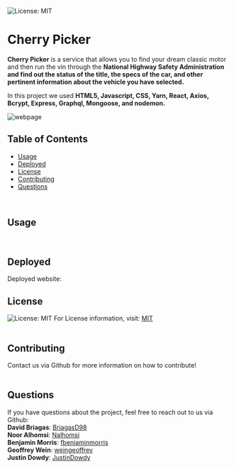 ![License: MIT](https://img.shields.io/badge/License-MIT-yellow.svg) <br/>
# Cherry Picker

**Cherry Picker** is a service that allows you to find your dream classic motor and then run the vin through the **National Highway Safety Administration and find out the status of the title, the specs of the car, and other pertinent information about the vehicle you have selected.** 

In this project we used **HTML5, Javascript, CSS, Yarn, React, Axios, Bcrypt, Express, Graphql, Mongoose, and nodemon.**

![webpage](https://user-images.githubusercontent.com/80538653/136689188-08ecc6ee-d0a0-4ba7-99be-10c4a02dce78.jpg)

## Table of Contents
* [Usage](#Usage)
* [Deployed](#Deployed)
* [License](#License)
* [Contributing](#Contributing)
* [Questions](#Questions)
<br/>

## Usage
<br/>

## Deployed
Deployed website:
<br/>

## License
![License: MIT](https://img.shields.io/badge/License-MIT-yellow.svg)
For License information, visit:
[MIT](https://opensource.org/licenses/MIT)
<br/>
<br/>

## Contributing
Contact us via Github for more information on how to contribute!
<br/>
<br/>
  
## Questions  
If you have questions about the project, feel free to reach out to us via Github:
<br/>
**David Briagas**: [BriagasD98](https://github.com/BriagasD98)
<br/>
**Noor Alhomsi**: [Nalhomsi](https://github.com/Nalhomsi)
<br/>
**Benjamin Morris**: [fbenjaminmorris](https://github.com/fbenjaminmorris)
<br/>
**Geoffrey Wein**: [weingeoffrey](https://github.com/weingeoffrey)
<br/>
**Justin Dowdy**: [JustinDowdy](https://github.com/JustinDowdy)

